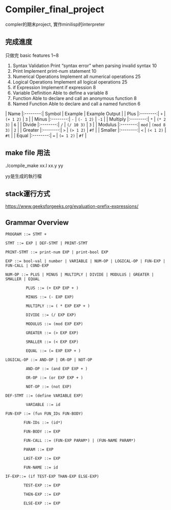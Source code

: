 # Compiler_final_project


compler的期末project, 實作minilisp的interpreter

## 完成進度
只做完 basic features 1~8

1. Syntax Validation Print “syntax error” when parsing invalid syntax 10
2. Print Implement print-num statement 10
3. Numerical Operations Implement all numerical operations 25
4. Logical Operations Implement all logical operations 25
5. if Expression Implement if expression 8
6. Variable Definition Able to define a variable 8
7. Function Able to declare and call an anonymous function 8
8. Named Function Able to declare and call a named function 6

|   Name   |:--------:| Symbol |   Example   | Example Output |
|   Plus   |:--------:|   `+`  |  `(+ 1 2)`  |       `3`      |
|   Minus  |:--------:|   `-`  |  `(- 1 2)`  |      `-1`      |
| Multiply |:--------:|   `*`  |  `(* 2 3)`  |       `6`      |
|  Divide  |:--------:|   `/`  |  `(/ 10 3)` |       `3`      |
|  Modulus |:--------:|  `mod` | `(mod 8 3)` |       `2`      |
|  Greater |:--------:|   `>`  |  `(> 1 2)`  |      `#f`      |
|  Smaller |:--------:|   `<`  |  `(< 1 2)`  |      `#t`      |
|   Equal  |:--------:|   `=`  |  `(= 1 2)`  |      `#f`      |


## make file 用法
./compile_make xx.l xx.y yy

yy是生成的執行檔



## stack運行方式


https://www.geeksforgeeks.org/evaluation-prefix-expressions/


## Grammar Overview

<pre><code>PROGRAM ::= STMT +

STMT ::= EXP | DEF-STMT | PRINT-STMT

PRINT-STMT ::= print-num EXP | print-bool EXP

EXP ::= bool-val | number | VARIABLE | NUM-OP | LOGICAL-OP | FUN-EXP | FUN-CALL | COND-EXP

NUM-OP ::= PLUS | MINUS | MULTIPLY | DIVIDE | MODULUS | GREATER | SMALLER | EQUAL
      
         PLUS ::= (+ EXP EXP + )

         MINUS ::= (- EXP EXP)
       
         MULTIPLY ::= ( * EXP EXP + )
       
         DIVIDE ::= (/ EXP EXP)
       
         MODULUS ::= (mod EXP EXP)
       
         GREATER ::= (> EXP EXP)
       
         SMALLER ::= (< EXP EXP)
       
         EQUAL ::= (= EXP EXP + )
       
LOGICAL-OP ::= AND-OP | OR-OP | NOT-OP

         AND-OP ::= (and EXP EXP + )

         OR-OP ::= (or EXP EXP + )
       
         NOT-OP ::= (not EXP)
       
DEF-STMT ::= (define VARIABLE EXP)

         VARIABLE ::= id
         
FUN-EXP ::= (fun FUN_IDs FUN-BODY)
        
        FUN-IDs ::= (id*)

        FUN-BODY ::= EXP

        FUN-CALL ::= (FUN-EXP PARAM*) | (FUN-NAME PARAM*)

        PARAM ::= EXP
        
        LAST-EXP ::= EXP

        FUN-NAME ::= id

IF-EXP::= (if TEST-EXP THAN-EXP ELSE-EXP)

        TEST-EXP ::= EXP

        THEN-EXP ::= EXP

        ELSE-EXP ::= EXP
</code></pre>
